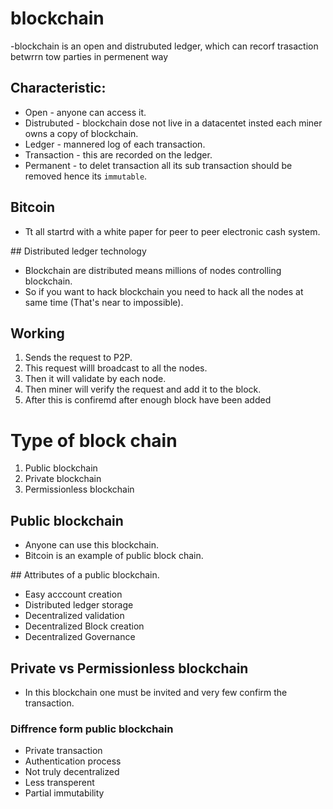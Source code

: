 # blockchain
-blockchain is an open and distrubuted ledger, which can recorf trasaction betwrrn tow parties in permenent way

## Characteristic:
- Open - anyone can access it.
- Distrubuted - blockchain dose not live in a datacentet insted each miner owns a copy of blockchain.
- Ledger - mannered log of each transaction.
- Transaction - this are recorded on the ledger.
- Permanent - to delet transaction all its sub transaction should be removed hence its `immutable`.

## Bitcoin 
- Tt all startrd with a white paper for peer to peer electronic cash system.

## Distributed ledger technology
- Blockchain are distributed means millions of nodes controlling blockchain.
- So if you want to hack blockchain you need to hack all the nodes at same time (That's near to impossible).

## Working
1. Sends the request to P2P.
2. This request willl broadcast to all the nodes.
3. Then it will validate by each node.
4. Then miner will verify the request and add it to the block.
5. After this is confiremd after enough block have been added

# Type of block chain
1. Public blockchain
2. Private blockchain
3. Permissionless blockchain

## Public blockchain
- Anyone can use this blockchain.
- Bitcoin is an example of public block chain.

## Attributes of a public blockchain.
- Easy acccount creation
- Distributed ledger storage
- Decentralized validation
- Decentralized Block creation
- Decentralized Governance

## Private vs Permissionless blockchain
- In this blockchain one must be invited and very few confirm the transaction.
### Diffrence form public blockchain
- Private transaction
- Authentication process
- Not truly decentralized
- Less transperent
- Partial immutability
<!-- 12 END -->

